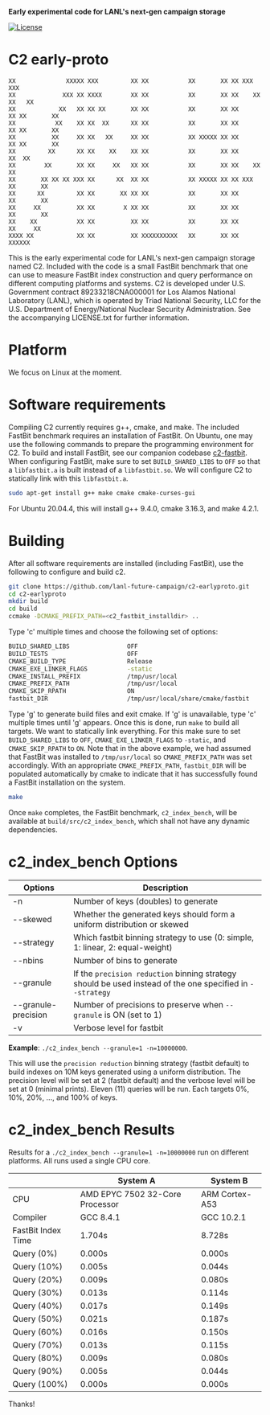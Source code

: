 **Early experimental code for LANL's next-gen campaign storage**

[![License](https://img.shields.io/badge/license-New%20BSD-blue.svg)](LICENSE.txt)

C2 early-proto
================

```
XX              XXXXX XXX         XX XX           XX       XX XX XXX         XXX
XX             XXX XX XXXX        XX XX           XX       XX XX    XX     XX   XX
XX            XX   XX XX XX       XX XX           XX       XX XX      XX XX       XX
XX           XX    XX XX  XX      XX XX           XX       XX XX      XX XX       XX
XX          XX     XX XX   XX     XX XX           XX XXXXX XX XX      XX XX       XX
XX         XX      XX XX    XX    XX XX           XX       XX XX     XX  XX
XX        XX       XX XX     XX   XX XX           XX       XX XX    XX   XX
XX       XX XX XX XXX XX      XX  XX XX           XX XXXXX XX XX XXX     XX       XX
XX      XX         XX XX       XX XX XX           XX       XX XX         XX       XX
XX     XX          XX XX        X XX XX           XX       XX XX         XX       XX
XX    XX           XX XX          XX XX           XX       XX XX          XX     XX
XXXX XX            XX XX          XX XXXXXXXXXX   XX       XX XX            XXXXXX
```

This is the early experimental code for LANL's next-gen campaign storage named C2. Included with the code is a small FastBit benchmark that one can use to measure FastBit index construction and query performance on different computing platforms and systems. C2 is developed under U.S. Government contract 89233218CNA000001 for Los Alamos National Laboratory (LANL), which is operated by Triad National Security, LLC for the U.S. Department of Energy/National Nuclear Security Administration. See the accompanying LICENSE.txt for further information.

# Platform

We focus on Linux at the moment.

# Software requirements

Compiling C2 currently requires g++, cmake, and make. The included FastBit benchmark requires an installation of FastBit. On Ubuntu, one may use the following commands to prepare the programming environment for C2. To build and install FastBit, see our companion codebase [c2-fastbit](https://github.com/lanl-future-campaign/c2-fastbit). When configuring FastBit, make sure to set `BUILD_SHARED_LIBS` to `OFF` so that a `libfastbit.a` is built instead of a `libfastbit.so`. We will configure C2 to statically link with this `libfastbit.a`.

```bash
sudo apt-get install g++ make cmake cmake-curses-gui
```

For Ubuntu 20.04.4, this will install g++ 9.4.0, cmake 3.16.3, and make 4.2.1.

# Building

After all software requirements are installed (including FastBit), use the following to configure and build c2.

```bash
git clone https://github.com/lanl-future-campaign/c2-earlyproto.git
cd c2-earlyproto
mkdir build
cd build
ccmake -DCMAKE_PREFIX_PATH=<c2_fastbit_installdir> ..
```

Type 'c' multiple times and choose the following set of options:

```bash
BUILD_SHARED_LIBS                OFF
BUILD_TESTS                      OFF
CMAKE_BUILD_TYPE                 Release
CMAKE_EXE_LINKER_FLAGS           -static
CMAKE_INSTALL_PREFIX             /tmp/usr/local
CMAKE_PREFIX_PATH                /tmp/usr/local
CMAKE_SKIP_RPATH                 ON
fastbit_DIR                      /tmp/usr/local/share/cmake/fastbit
```

Type 'g' to generate build files and exit cmake. If 'g' is unavailable, type 'c' multiple times until 'g' appears. Once this is done, run `make` to build all targets. We want to statically link everything. For this make sure to set `BUILD_SHARED_LIBS` to `OFF`, `CMAKE_EXE_LINKER_FLAGS` to `-static`, and `CMAKE_SKIP_RPATH` to `ON`. Note that in the above example, we had assumed that FastBit was installed to `/tmp/usr/local` so `CMAKE_PREFIX_PATH` was set accordingly. With an appropriate `CMAKE_PREFIX_PATH`, `fastbit_DIR` will be populated automatically by cmake to indicate that it has successfully found a FastBit installation on the system.

```bash
make
```

Once `make` completes, the FastBit benchmark, `c2_index_bench`, will be available at `build/src/c2_index_bench`, which shall not have any dynamic dependencies.

# c2_index_bench Options

| Options             | Description                                                                                                  |
|---------------------|--------------------------------------------------------------------------------------------------------------|
| -n                  | Number of keys (doubles) to generate                                                                         |
| --skewed            | Whether the generated keys should form a uniform distribution or skewed                                      |
| --strategy          | Which fastbit binning strategy to use (0: simple, 1: linear, 2: equal-weight)                                |
| --nbins             | Number of bins to generate                                                                                   |
| --granule           | If the `precision reduction` binning strategy should be used instead of the one specified in `--strategy`    |
| --granule-precision | Number of precisions to preserve when `--granule` is ON (set to 1)                                           |
| -v                  | Verbose level for fastbit                                                                                    |

**Example**: `./c2_index_bench --granule=1 -n=10000000`.

This will use the `precision reduction` binning strategy (fastbit default) to build indexes on 10M keys generated using a uniform distribution. The precision level will be set at 2 (fastbit default) and the verbose level will be set at 0 (minimal prints). Eleven (11) queries will be run. Each targets 0%, 10%, 20%, ..., and 100% of keys.

# c2_index_bench Results

Results for a `./c2_index_bench --granule=1 -n=10000000` run on different platforms. All runs used a single CPU core.

|                    | System A                        | System B       |
|--------------------|---------------------------------|----------------|
| CPU                | AMD EPYC 7502 32-Core Processor | ARM Cortex-A53 |
| Compiler           | GCC 8.4.1                       | GCC 10.2.1     |
| FastBit Index Time | 1.704s                          | 8.728s         |
| Query (0%)         | 0.000s                          | 0.000s         |
| Query (10%)        | 0.005s                          | 0.044s         |
| Query (20%)        | 0.009s                          | 0.080s         |
| Query (30%)        | 0.013s                          | 0.114s         |
| Query (40%)        | 0.017s                          | 0.149s         |
| Query (50%)        | 0.021s                          | 0.187s         |
| Query (60%)        | 0.016s                          | 0.150s         |
| Query (70%)        | 0.013s                          | 0.115s         |
| Query (80%)        | 0.009s                          | 0.080s         |
| Query (90%)        | 0.005s                          | 0.044s         |
| Query (100%)       | 0.000s                          | 0.000s         |

Thanks!
